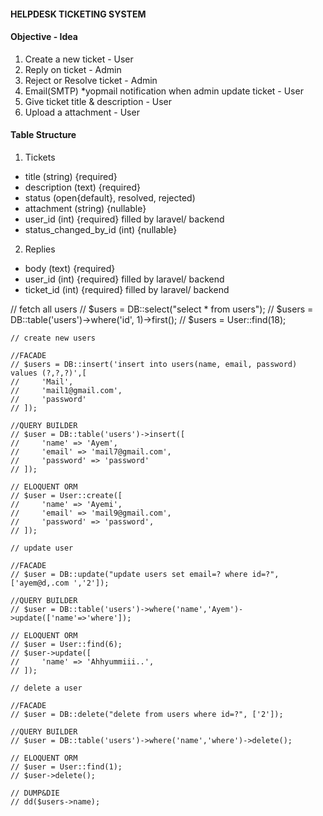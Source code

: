 #### HELPDESK TICKETING SYSTEM ####


#### Objective - Idea
1. Create a new ticket - User
2. Reply on ticket - Admin
3. Reject or Resolve ticket - Admin
4. Email(SMTP) *yopmail notification when admin update ticket - User
5. Give ticket title & description - User
6. Upload a attachment - User 



#### Table Structure
1. Tickets
 - title (string) {required}
 - description (text) {required}
 - status (open{default}, resolved, rejected)
 - attachment (string) {nullable}
 - user_id (int) {required} filled by laravel/ backend
 - status_changed_by_id (int) {nullable}

2. Replies
 - body (text) {required}
 - user_id (int) {required} filled by laravel/ backend
 - ticket_id (int) {required} filled by laravel/ backend   


 // fetch all users
    // $users = DB::select("select * from users");
    // $users = DB::table('users')->where('id', 1)->first();
    // $users = User::find(18);

    // create new users

    //FACADE
    // $users = DB::insert('insert into users(name, email, password) values (?,?,?)',[
    //     'Mail',
    //     'mail1@gmail.com',
    //     'password'
    // ]);

    //QUERY BUILDER
    // $user = DB::table('users')->insert([
    //     'name' => 'Ayem',
    //     'email' => 'mail7@gmail.com',
    //     'password' => 'password'
    // ]);

    // ELOQUENT ORM
    // $user = User::create([
    //     'name' => 'Ayemi',
    //     'email' => 'mail9@gmail.com',
    //     'password' => 'password',
    // ]);

    // update user

    //FACADE
    // $user = DB::update("update users set email=? where id=?", ['ayem@d,.com ','2']);

    //QUERY BUILDER
    // $user = DB::table('users')->where('name','Ayem')->update(['name'=>'where']);

    // ELOQUENT ORM
    // $user = User::find(6);
    // $user->update([
    //     'name' => 'Ahhyummiii..',
    // ]);

    // delete a user

    //FACADE
    // $user = DB::delete("delete from users where id=?", ['2']);

    //QUERY BUILDER
    // $user = DB::table('users')->where('name','where')->delete();

    // ELOQUENT ORM
    // $user = User::find(1);
    // $user->delete();

    // DUMP&DIE
    // dd($users->name);